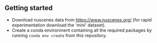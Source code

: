 ## Getting started

- Download nuscenes data from https://www.nuscenes.org/ (for rapid experimentation download the 'mini' dataset).
- Create a conda environment containing all the required packages by running `conda env create` from this repository.
